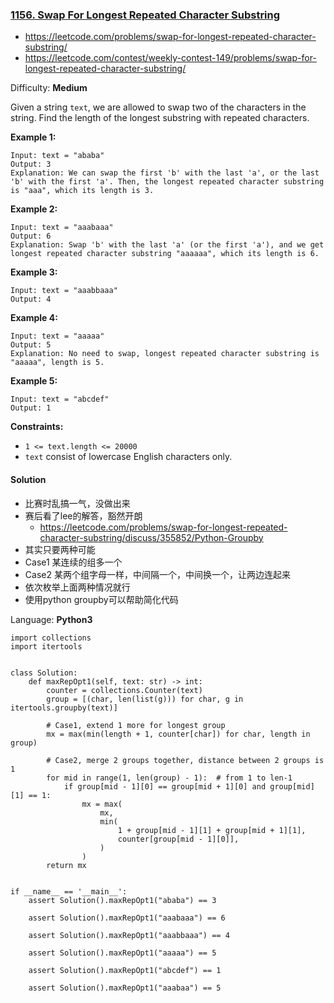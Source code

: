 ### [1156\. Swap For Longest Repeated Character Substring](https://leetcode.com/problems/swap-for-longest-repeated-character-substring/)
- https://leetcode.com/problems/swap-for-longest-repeated-character-substring/
- https://leetcode.com/contest/weekly-contest-149/problems/swap-for-longest-repeated-character-substring/

Difficulty: **Medium**


Given a string `text`, we are allowed to swap two of the characters in the string. Find the length of the longest substring with repeated characters.

**Example 1:**

```
Input: text = "ababa"
Output: 3
Explanation: We can swap the first 'b' with the last 'a', or the last 'b' with the first 'a'. Then, the longest repeated character substring is "aaa", which its length is 3.
```

**Example 2:**

```
Input: text = "aaabaaa"
Output: 6
Explanation: Swap 'b' with the last 'a' (or the first 'a'), and we get longest repeated character substring "aaaaaa", which its length is 6.
```

**Example 3:**

```
Input: text = "aaabbaaa"
Output: 4
```

**Example 4:**

```
Input: text = "aaaaa"
Output: 5
Explanation: No need to swap, longest repeated character substring is "aaaaa", length is 5.
```

**Example 5:**

```
Input: text = "abcdef"
Output: 1
```

**Constraints:**

*   `1 <= text.length <= 20000`
*   `text` consist of lowercase English characters only.


#### Solution
- 比赛时乱搞一气，没做出来
- 赛后看了lee的解答，豁然开朗
    - https://leetcode.com/problems/swap-for-longest-repeated-character-substring/discuss/355852/Python-Groupby
- 其实只要两种可能
- Case1 某连续的组多一个
- Case2 某两个组字母一样，中间隔一个，中间换一个，让两边连起来
- 依次枚举上面两种情况就行
- 使用python groupby可以帮助简化代码


Language: **Python3**

```python3
import collections
import itertools
​
​
class Solution:
    def maxRepOpt1(self, text: str) -> int:
        counter = collections.Counter(text)
        group = [(char, len(list(g))) for char, g in itertools.groupby(text)]
​
        # Case1, extend 1 more for longest group
        mx = max(min(length + 1, counter[char]) for char, length in group)
​
        # Case2, merge 2 groups together, distance between 2 groups is 1
        for mid in range(1, len(group) - 1):  # from 1 to len-1
            if group[mid - 1][0] == group[mid + 1][0] and group[mid][1] == 1:
                mx = max(
                    mx,
                    min(
                        1 + group[mid - 1][1] + group[mid + 1][1],
                        counter[group[mid - 1][0]],
                    )
                )
        return mx
​
​
if __name__ == '__main__':
    assert Solution().maxRepOpt1("ababa") == 3
​
    assert Solution().maxRepOpt1("aaabaaa") == 6
​
    assert Solution().maxRepOpt1("aaabbaaa") == 4
​
    assert Solution().maxRepOpt1("aaaaa") == 5
​
    assert Solution().maxRepOpt1("abcdef") == 1
​
    assert Solution().maxRepOpt1("aaabaa") == 5
​
```